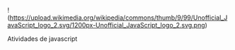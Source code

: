 !(https://upload.wikimedia.org/wikipedia/commons/thumb/9/99/Unofficial_JavaScript_logo_2.svg/1200px-Unofficial_JavaScript_logo_2.svg.png)

Atividades de javascript
